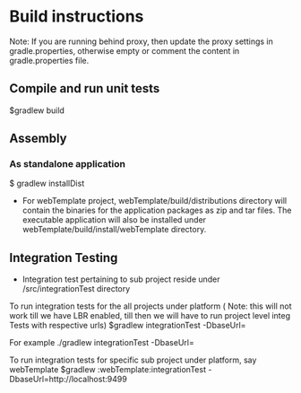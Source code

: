 # Build instructions
Note: If you are running behind proxy, then update the proxy settings in gradle.properties, otherwise empty or comment the content in gradle.properties file.

##  Compile and run unit tests
$gradlew build

## Assembly
### As standalone  application
$ gradlew installDist
* For webTemplate project,  webTemplate/build/distributions  directory will contain the binaries for the application  packages as zip and tar files. The  executable application will also be installed under webTemplate/build/install/webTemplate directory.

## Integration Testing
* Integration test pertaining to sub project reside under <subProjectRoot>/src/integrationTest directory

To run integration tests for the all projects under platform ( Note: this will not work till we have LBR enabled, till then we will have to run project level integ Tests with respective urls)
$gradlew integrationTest -DbaseUrl=<baseUrl of the microservice>

For example ./gradlew integrationTest -DbaseUrl=<LBR Url>

To run integration tests for specific sub project under platform, say webTemplate
$gradlew :webTemplate:integrationTest -DbaseUrl=http://localhost:9499

